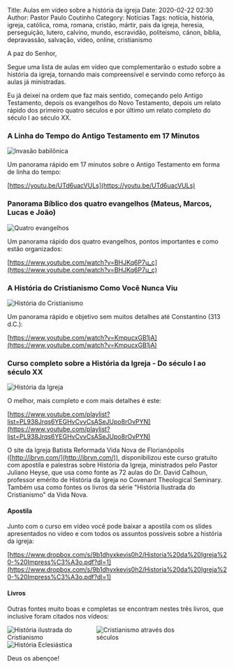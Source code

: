 Title: Aulas em vídeo sobre a história da igreja
Date: 2020-02-22 02:30
Author: Pastor Paulo Coutinho
Category: Notícias
Tags: notícia, história, igreja, católica, roma, romana, cristão, mártir, pais da igreja, heresia, perseguição, lutero, calvino, mundo, escravidão, politeísmo, cânon, bíblia, depravassão, salvação, vídeo, online, cristianismo

A paz do Senhor,

Segue uma lista de aulas em vídeo que complementarão o estudo sobre a história da igreja, tornando mais compreensível e servindo como reforço às aulas já ministradas.

Eu já deixei na ordem que faz mais sentido, começando pelo Antigo Testamento, depois os evangelhos do Novo Testamento, depois um relato rápido dos primeiro quatro séculos e por último um relato completo do século I ao século XX.


### A Linha do Tempo do Antigo Testamento em 17 Minutos

<img src="{static}/images/outros/invasao-babilonica.jpg" alt="Invasão babilônica" style="max-width: 200px; margin-top: 0; margin-bottom: 0;">

Um panorama rápido em 17 minutos sobre o Antigo Testamento em forma de linha do tempo:

[https://youtu.be/UTd6uacVULs](https://youtu.be/UTd6uacVULs)

### Panorama Bíblico dos quatro evangelhos (Mateus, Marcos, Lucas e João)

<img src="{static}/images/outros/quatro-evangelhos.jpg" alt="Quatro evangelhos" style="max-width: 200px; margin-top: 0; margin-bottom: 0;">

Um panorama rápido dos quatro evangelhos, pontos importantes e como estão organizados:

[https://www.youtube.com/watch?v=BHJKq6P7u_c](https://www.youtube.com/watch?v=BHJKq6P7u_c)

### A História do Cristianismo Como Você Nunca Viu

<img src="{static}/images/outros/historia-do-cristianismo.jpg" alt="História do Cristianismo" style="max-width: 200px; margin-top: 0; margin-bottom: 0;">

Um panorama rápido e objetivo sem muitos detalhes até Constantino (313 d.C.):

[https://www.youtube.com/watch?v=KmpucxGB1jA](https://www.youtube.com/watch?v=KmpucxGB1jA)

### Curso completo sobre a História da Igreja - Do século I ao século XX

<img src="{static}/images/outros/historia-da-igreja.jpg" alt="História da Igreja" style="max-width: 200px; margin-top: 0; margin-bottom: 0;">

O melhor, mais completo e com mais detalhes é este:

[https://www.youtube.com/playlist?list=PL938Jrqs6YEGHvCvvCsASeJUpo8rOvPYN](https://www.youtube.com/playlist?list=PL938Jrqs6YEGHvCvvCsASeJUpo8rOvPYN)

O site da Igreja Batista Reformada Vida Nova de Florianópolis ([http://ibrvn.com/](http://ibrvn.com/)), disponibilizou este curso gratuito com apostila e palestras sobre História da Igreja, ministrados pelo Pastor Juliano Heyse, que usa como fonte as 72 aulas do Dr. David Calhoun, professor emérito de História da Igreja no Covenant Theological Seminary. Também usa como fontes os livros da série "História Ilustrada do Cristianismo" da Vida Nova.

#### Apostila

Junto com o curso em vídeo você pode baixar a apostila com os slides apresentados no vídeo e com todos os assuntos possíveis sobre a história da igreja:

[https://www.dropbox.com/s/9b1dhyxkevis0h2/Historia%20da%20Igreja%20-%20Impress%C3%A3o.pdf?dl=1](https://www.dropbox.com/s/9b1dhyxkevis0h2/Historia%20da%20Igreja%20-%20Impress%C3%A3o.pdf?dl=1)

#### Livros

Outras fontes muito boas e completas se encontram nestes três livros, que inclusive foram citados nos vídeos:

<img src="{static}/images/outros/livro-historia-ilustrada-cristianismo-box.jpg" alt="História ilustrada do Cristianismo" style="max-width: 200px; margin-top: 0; margin-bottom: 0;">

<img src="{static}/images/outros/livro-cristianismo-atraves-dos-seculos.jpg" alt="Cristianismo através dos séculos" style="max-width: 200px; margin-top: 0; margin-bottom: 0;">

<img src="{static}/images/outros/livro-historia-eclesiastica.jpg" alt="História Eclesiástica" style="max-width: 200px; margin-top: 0; margin-bottom: 0;">

Deus os abençoe!
